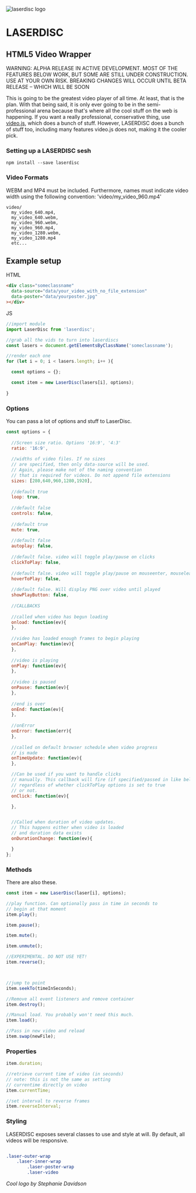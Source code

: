 ![laserdisc logo](https://raw.githubusercontent.com/edweena/laserdisc/master/___laserdisc.gif)

# LASERDISC
## HTML5 Video Wrapper

WARNING: ALPHA RELEASE IN ACTIVE DEVELOPMENT. MOST OF THE FEATURES BELOW WORK, BUT SOME ARE STILL UNDER CONSTRUCTION. USE AT YOUR OWN RISK. BREAKING CHANGES WILL OCCUR UNTIL BETA RELEASE – WHICH WILL BE SOON

This is going to be the greatest video player of all time. At least, that is the plan. With that being said, it is only ever going to be in the semi-professional arena
because that's where all the cool stuff on the web is happening. If you want a really professional, conservative thing, use [video.js](http://videojs.com/), which does 
a bunch of stuff. However, LASERDISC does a bunch of stuff too, including many features video.js does not, making it the cooler pick.

### Setting up a LASERDISC sesh
```
npm install --save laserdisc
```


### Video Formats
WEBM and MP4 must be included. Furthermore, names must indicate video width using the following convention: 'video/my_video_960.mp4'

```
video/
  my_video_640.mp4,
  my_video_640.webm,
  my_video_960.webm,
  my_video_960.mp4,
  my_video_1280.webm,
  my_video_1280.mp4
  etc...
```



## Example setup

HTML
```html
<div class="someclassname"
  data-source="data/your_video_with_no_file_extension"
  data-poster="data/yourposter.jpg"
></div>

```


JS
```js
//import module
import LaserDisc from 'laserdisc';

//grab all the vids to turn into laserdiscs
const lasers = document.getElementsByClassName('someclassname');

//render each one
for (let i = 0; i < lasers.length; i++ ){

  const options = {};

  const item = new LaserDisc(lasers[i], options);
  
}
```


### Options

You can pass a lot of options and stuff to LaserDisc.

```js
const options = {
  
  //Screen size ratio. Options '16:9', '4:3'
  ratio: '16:9',
  
  //widths of video files. If no sizes
  // are specified, then only data-source will be used.
  // Again, please make not of the naming convention
  // that is required for videos. Do not append file extensions
  sizes: [280,640,960,1280,1920],
  
  //default true
  loop: true,
  
  //default false
  controls: false,
  
  //default true
  mute: true,
  
  //default false
  autoplay: false,
  
  //default false. video will toggle play/pause on clicks
  clickToPlay: false,
  
  //default false. video will toggle play/pause on mouseenter, mouseleave
  hoverToPlay: false,
  
  //default false. Will display PNG over video until played
  showPlayButton: false,
  
  //CALLBACKS
  
  //called when video has begun loading
  onload: function(ev){
  },
  
  //video has loaded enough frames to begin playing
  onCanPlay: function(ev){
  },
  
  //video is playing
  onPlay: function(ev){
  },
  
  //video is paused
  onPause: function(ev){
  },
  
  //end is over
  onEnd: function(ev){
  },
  
  //onError
  onError: function(err){
  },
  
  //called on default browser schedule when video progress
  // is made
  onTimeUpdate: function(ev){
  },

  //Can be used if you want to handle clicks
  // manually. This callback will fire (if specified/passed in like below)
  // regardless of whether clickToPlay options is set to true
  // or not.
  onClick: function(ev){

  },


  //Called when duration of video updates.
  // This happens either when video is loaded
  // and duration data exists
  onDurationChange: function(ev){

  }
};
```

### Methods

There are also these.

```js
const item = new LaserDisc(laser[i], options);

//play function. Can optionally pass in time in seconds to
// begin at that moment
item.play();

item.pause();

item.mute();

item.unmute();

//EXPERIMENTAL. DO NOT USE YET!
item.reverse();



//jump to point
item.seekTo(timeInSeconds);

//Remove all event listeners and remove container
item.destroy();

//Manual load. You probably won't need this much.
item.load();

//Pass in new video and reload
item.swap(newFile);

```


### Properties

```js
item.duration;

//retrieve current time of video (in seconds)
// note: this is not the same as setting 
// currentime directly on video
item.currentTime;

//set interval to reverse frames
item.reverseInterval;
```


### Styling

LASERDISC exposes several classes to use and style at will. By default, all videos will be responsive.

```css

.laser-outer-wrap
	.laser-inner-wrap
		.laser-poster-wrap
		.laser-video

```


*Cool logo by Stephanie Davidson*

